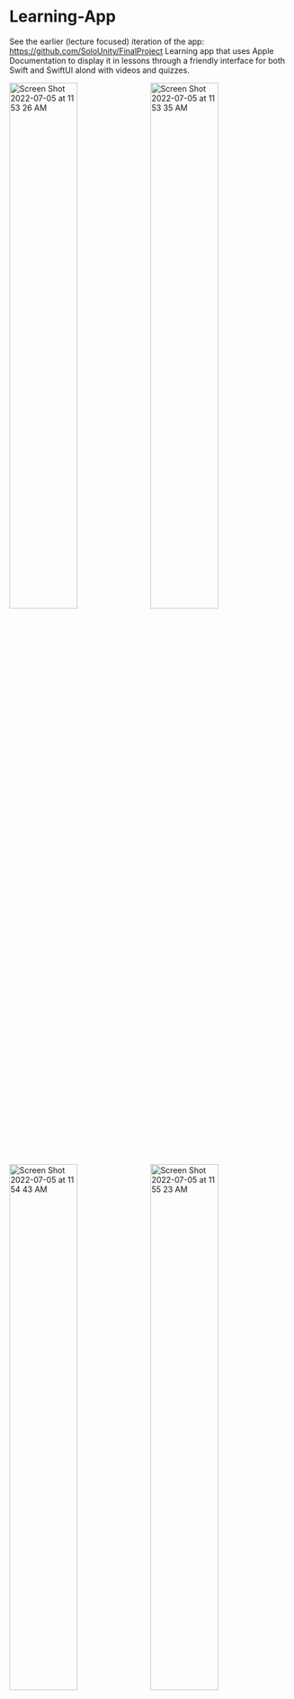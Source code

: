 # Learning-App

See the earlier (lecture focused) iteration of the app: https://github.com/SoloUnity/FinalProject
Learning app that uses Apple Documentation to display it in lessons through a friendly interface for both Swift and SwiftUI alond with videos and quizzes.

<p>
  <img width="49%" alt="Screen Shot 2022-07-05 at 11 53 26 AM" src="https://user-images.githubusercontent.com/77747704/177368832-c77cf634-094e-4aac-8b03-6b15dfb1a081.png">
  <img width="49%" alt="Screen Shot 2022-07-05 at 11 53 35 AM" src="https://user-images.githubusercontent.com/77747704/177368837-c579f7a8-6b5f-443e-b08c-2e644b9038b2.png">
</p>

<p>
  <img width="49%" alt="Screen Shot 2022-07-05 at 11 54 43 AM" src="https://user-images.githubusercontent.com/77747704/177368839-e33f9d8c-eec4-472e-829c-877def5814c8.png">
  <img width="49%" alt="Screen Shot 2022-07-05 at 11 55 23 AM" src="https://user-images.githubusercontent.com/77747704/177368842-07958411-f7f1-4cd5-b9a3-cd9364f251fa.png">
</p>

<p>
  <img width="49%" alt="Screen Shot 2022-07-05 at 11 55 35 AM" src="https://user-images.githubusercontent.com/77747704/177368846-740a1bf5-ca52-4c7a-8d7d-a457a504d3fa.png">
  <img width="49%" alt="Screen Shot 2022-07-05 at 11 56 45 AM" src="https://user-images.githubusercontent.com/77747704/177368848-2cbe0521-0a3b-496f-adf4-f6785c964142.png">
</p>
